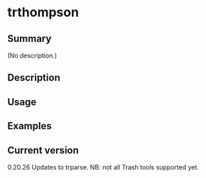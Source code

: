 # trthompson

## Summary

(No description.)

## Description

## Usage

## Examples

## Current version

0.20.26 Updates to trparse. NB: not all Trash tools supported yet.
